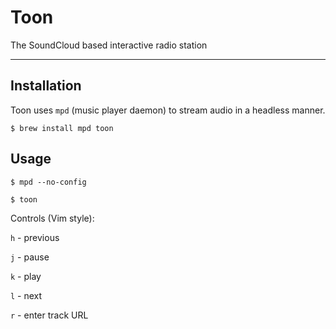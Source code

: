 # Toon

The SoundCloud based interactive radio station

---

## Installation

Toon uses `mpd` (music player daemon) to stream audio in a headless manner.

```
$ brew install mpd toon
```

## Usage

```
$ mpd --no-config

$ toon
```

Controls (Vim style):

`h` - previous

`j` - pause

`k` - play

`l` - next

`r` - enter track URL
